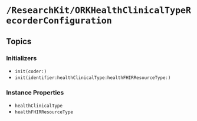 # ``/ResearchKit/ORKHealthClinicalTypeRecorderConfiguration``

<!-- The content below this line is auto-generated and is redundant. You should either incorporate it into your content above this line or delete it. -->

## Topics

### Initializers

- ``init(coder:)``
- ``init(identifier:healthClinicalType:healthFHIRResourceType:)``

### Instance Properties

- ``healthClinicalType``
- ``healthFHIRResourceType``